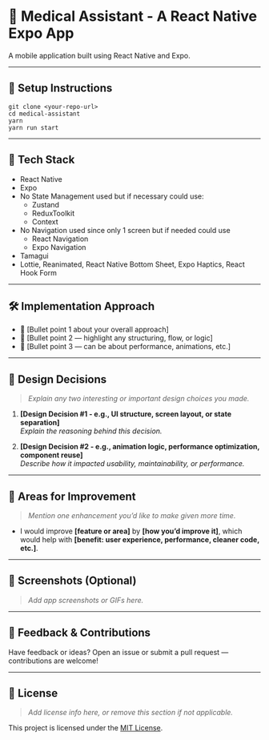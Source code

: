 # 📱 Medical Assistant - A React Native Expo App

A mobile application built using React Native and Expo.

---

## 🚀 Setup Instructions


```
git clone <your-repo-url>
cd medical-assistant
yarn
yarn run start
```

---

## 🧱 Tech Stack


- React Native  
- Expo  
- No State Management used but if necessary could use:
  - Zustand
  - ReduxToolkit
  - Context
- No Navigation used since only 1 screen but if needed could use
  - React Navigation
  - Expo Navigation
- Tamagui
- Lottie, Reanimated, React Native Bottom Sheet, Expo Haptics, React Hook Form

---

## 🛠️ Implementation Approach

- 🔹 [Bullet point 1 about your overall approach]  
- 🔹 [Bullet point 2 — highlight any structuring, flow, or logic]  
- 🔹 [Bullet point 3 — can be about performance, animations, etc.]  

---

## 🎨 Design Decisions

> _Explain any two interesting or important design choices you made._

1. **[Design Decision #1 - e.g., UI structure, screen layout, or state separation]**  
   _Explain the reasoning behind this decision._  

2. **[Design Decision #2 - e.g., animation logic, performance optimization, component reuse]**  
   _Describe how it impacted usability, maintainability, or performance._  

---

## 🧩 Areas for Improvement

> _Mention one enhancement you’d like to make given more time._

- I would improve **[feature or area]** by **[how you’d improve it]**, which would help with **[benefit: user experience, performance, cleaner code, etc.]**.

---

## 📸 Screenshots (Optional)

> _Add app screenshots or GIFs here._

<!-- Example -->
<!-- ![Screenshot 1](./assets/screenshots/screen1.png) -->
<!-- ![Screenshot 2](./assets/screenshots/screen2.png) -->

---

## 💬 Feedback & Contributions

Have feedback or ideas? Open an issue or submit a pull request — contributions are welcome!

---

## 📄 License

> _Add license info here, or remove this section if not applicable._

This project is licensed under the [MIT License](LICENSE).
